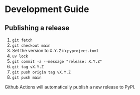 # Development Guide

## Publishing a release

1. `git fetch`
1. `git checkout main`
1. Set the version to `X.Y.Z` in `pyproject.toml`
1. `uv lock`
1. `git commit -a --message "release: X.Y.Z"`
1. `git tag vX.Y.Z`
1. `git push origin tag vX.Y.Z`
1. `git push main`

Github Actions will automatically publish a new release to PyPI.
